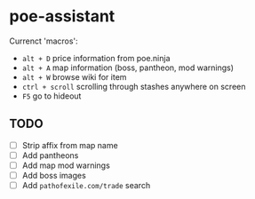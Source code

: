# poe-assistant

Currenct 'macros':
- `alt + D` price information from poe.ninja
- `alt + A` map information (boss, pantheon, mod warnings)
- `alt + W` browse wiki for item
- `ctrl + scroll` scrolling through stashes anywhere on screen
- `F5` go to hideout

## TODO
- [ ] Strip affix from map name
- [ ] Add pantheons
- [ ] Add map mod warnings
- [ ] Add boss images
- [ ] Add `pathofexile.com/trade` search